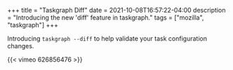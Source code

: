 +++
title = "Taskgraph Diff"
date = 2021-10-08T16:57:22-04:00
description = "Introducing the new 'diff' feature in taskgraph."
tags = ["mozilla", "taskgraph"]
+++

Introducing `taskgraph --diff` to help validate your task configuration changes.

{{< vimeo 626856476 >}}

<!--more-->
